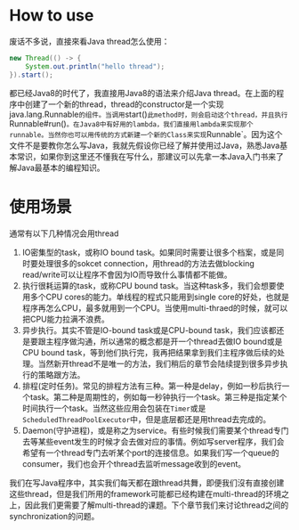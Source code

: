 # How to use

废话不多说，直接來看Java thread怎么使用：

```java
new Thread(() -> {
    System.out.println("hello thread");
}).start();
```

都已经Java8的时代了，我直接用Java8的语法来介绍Java thread。在上面的程序中创建了一个新的thread，thread的constructor是一个实现java.lang.Runnable`的组件。当调用`start()`此method时，则会启动这个thread，并且执行`Runnable#run()`。在Java8中有好用的lambda，我们直接用lambda来实现那个runnable。当然你也可以用传统的方式新建一个新的Class来实现`Runnable`。因为这个文件不是要教你怎么写Java，我就先假设你已经了解并使用过Java，熟悉Java基本常识，如果你到这里还不懂我在写什么，那建议可以先拿一本Java入门书来了解Java最基本的编程知识。

# 使用场景

通常有以下几种情况会用thread

1. IO密集型的task，或称IO bound task。如果同时需要让很多个档案，或是同时要处理很多的sokcet connection，用thread的方法去做blocking read/write可以让程序不會因为IO而导致什么事情都不能做。
2. 执行很耗运算的task，或称CPU bound task。当这种task多，我们会想要使用多个CPU cores的能力。单线程的程式只能用到single core的好处，也就是程序再怎么CPU，最多就用到一个CPU。当使用multi-thraed的时候，就可以把CPU能力拉满不浪费。
3. 异步执行。其实不管是IO-bound task或是CPU-bound task，我们应该都还是要跟主程序做沟通，所以通常的概念都是开一个thread去做IO bound或是CPU bound task，等到他们执行完，我再把结果拿到我们主程序做后续的处理。当然新开thread不是唯一的方法，我们稍后的章节会陆续提到很多异步执行的策略跟方法。
4. 排程(定时任务)。常见的排程方法有三种。第一种是delay，例如一秒后执行一个task。第二种是周期性的，例如每一秒钟执行一个task。第三种是指定某个时间执行一个task。当然这些应用会包装在`Timer`或是`ScheduledThreadPoolExecutor`中，但是底层都还是用thread去完成的。
5. Daemon(守护进程)，或是称之为service。有些时候我们需要某个thread专门去等某些event发生的时候才会去做对应的事情。例如写server程序，我们会希望有一个thread专门去听某个port的连接信息。如果我们写一个queue的consumer，我们也会开个thread去监听message收到的event。

我们在写Java程序中，其实我们每天都在跟thread共舞，即便我们沒有直接创建这些thread，但是我们所用的framework可能都已经构建在multi-thread的环境之上，因此我们更需要了解multi-thread的课题。下个章节我们来讨论thread之间的synchronization的问题。

